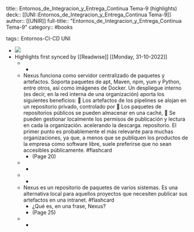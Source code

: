 title:: Entornos_de_Integracion_y_Entrega_Continua Tema-9 (highlights)
deck:: [[UNI::Entornos_de_Integracion_y_Entrega_Continua Tema-9]]
author:: [[UNIR]]
full-title:: "Entornos_de_Integracion_y_Entrega_Continua Tema-9"
category:: #books

tags:: Entornos-CI-CD UNI

- ![](https://readwise-assets.s3.amazonaws.com/media/uploaded_book_covers/profile_22942/eec69a14-5d36-490d-9fff-950f952183e3.jpg)
- Highlights first synced by [[Readwise]] [[Monday, 31-10-2022]]
	- -
	- Nexus  funciona  como  servidor  centralizado  de  paquetes  y  artefactos.  Soporta paquetes  de  apt,  Maven,  npm,  yum  y  Python,  entre  otros,  así  como  imágenes  de Docker. Un despliegue interno (es decir, en la red interna de una organización) aporta los siguientes beneficios:   Los artefactos de los pipelines se alojan en un repositorio privado, controlado por   Los  paquetes  de  repositorios  públicos  se  pueden  almacenar  en  una  caché,   Se  pueden  gestionar  localmente  los  permisos  de  publicación  y  lectura  en  cada la organización. acelerando la descarga. repositorio. El primer punto es probablemente el más relevante para muchas organizaciones, ya que,  a  menos que  se publiquen  los  productos  de  la  empresa  como  software  libre, suele  preferirse  que  no  sean  accesibles  públicamente. #flashcard
		- (Page 20)
	- -
	- -
	- Nexus es un repositorio de paquetes de varios sistemas. Es una alternativa local para aquellos proyectos que necesiten publicar sus artefactos en una intranet. #flashcard
		- ¿Qué es, en una frase, Nexus?
		- (Page 25)
	- -